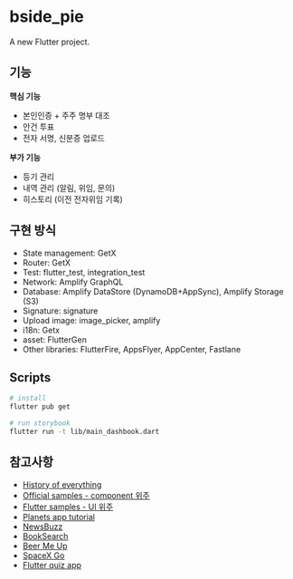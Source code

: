 # bside_pie

A new Flutter project.

## 기능

**핵심 기능**

- 본인인증 + 주주 명부 대조
- 안건 투표
- 전자 서명, 신분증 업로드

**부가 기능**

- 등기 관리
- 내역 관리 (알림, 위임, 문의)
- 히스토리 (이전 전자위임 기록)

## 구현 방식

- State management: GetX
- Router: GetX
- Test: flutter_test, integration_test
- Network: Amplify GraphQL
- Database: Amplify DataStore (DynamoDB+AppSync), Amplify Storage (S3)
- Signature: signature
- Upload image: image_picker, amplify
- i18n: Getx
- asset: FlutterGen
- Other libraries: FlutterFire, AppsFlyer, AppCenter, Fastlane

## Scripts

```bash
# install
flutter pub get

# run storybook
flutter run -t lib/main_dashbook.dart 
```

## 참고사항

- [History of everything](https://github.com/2d-inc/HistoryOfEverything)
- [Official samples - component 위주](https://github.com/flutter/samples)
- [Flutter samples - UI 위주](https://github.com/diegoveloper/flutter-samples)
- [Planets app tutorial](https://github.com/sergiandreplace/flutter_planets_tutorial)
- [NewsBuzz](https://github.com/theankurkedia/NewsBuzz)
- [BookSearch](https://github.com/Norbert515/BookSearch)
- [Beer Me Up](https://github.com/benoitletondor/Beer-Me-Up)
- [SpaceX Go](https://github.com/jesusrp98/spacex-go)
- [Flutter quiz app](https://github.com/fireship-io/flutter-firebase-quizapp-course)